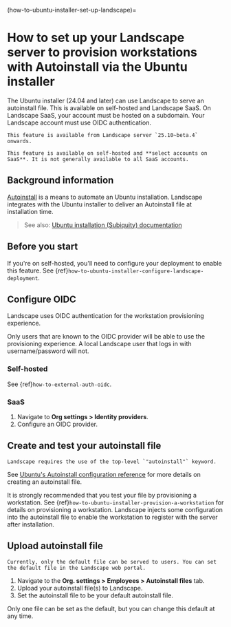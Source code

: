 (how-to-ubuntu-installer-set-up-landscape)=
# How to set up your Landscape server to provision workstations with Autoinstall via the Ubuntu installer

The Ubuntu installer (24.04 and later) can use Landscape to serve an autoinstall file. This is available on self-hosted and Landscape SaaS. On Landscape SaaS, your account must be hosted on a subdomain. Your Landscape account must use OIDC authentication.

```{note}
This feature is available from Landscape server `25.10~beta.4` onwards.
```

```{note}
This feature is available on self-hosted and **select accounts on SaaS**. It is not generally available to all SaaS accounts.
```

## Background information

[Autoinstall](https://canonical-subiquity.readthedocs-hosted.com/en/latest/intro-to-autoinstall.html) is a means to automate an Ubuntu installation. Landscape integrates with the Ubuntu installer to deliver an Autoinstall file at installation time.

> See also: [Ubuntu installation (Subiquity) documentation](https://canonical-subiquity.readthedocs-hosted.com/en/latest/index.html)

## Before you start

If you're on self-hosted, you'll need to configure your deployment to enable this feature. See {ref}`how-to-ubuntu-installer-configure-landscape-deployment`.

## Configure OIDC

Landscape uses OIDC authentication for the workstation provisioning experience.

Only users that are known to the OIDC provider will be able to use the provisioning experience. A local Landscape user that logs in with username/password will not.

### Self-hosted

See {ref}`how-to-external-auth-oidc`.

### SaaS

1. Navigate to **Org settings > Identity providers**.
2. Configure an OIDC provider.

## Create and test your autoinstall file

```{important}
Landscape requires the use of the top-level `"autoinstall"` keyword.
```

See [Ubuntu's Autoinstall configuration reference](https://canonical-subiquity.readthedocs-hosted.com/en/latest/reference/autoinstall-reference.html) for more details on creating an autoinstall file.

It is strongly recommended that you test your file by provisioning a workstation. See {ref}`how-to-ubuntu-installer-provision-a-workstation` for details on provisioning a workstation. Landscape injects some configuration into the autoinstall file to enable the workstation to register with the server after installation.

## Upload autoinstall file

```{note}
Currently, only the default file can be served to users. You can set the default file in the Landscape web portal.
```

1. Navigate to the **Org. settings > Employees > Autoinstall files** tab.
2. Upload your autoinstall file(s) to Landscape.
3. Set the autoinstall file to be your default autoinstall file.

Only one file can be set as the default, but you can change this default at any time.
